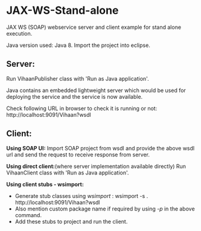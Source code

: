 # JAX-WS-Stand-alone
JAX WS (SOAP) webservice server and client example for stand alone execution.

Java version used: Java 8.
Import the project into eclipse.

Server:
----------------------------------------------------
Run VihaanPublisher class with 'Run as Java application'.

Java contains an embedded lightweight server which would be used for deploying the service and the service is now available.

Check following URL in browser to check it is running or not:
http://localhost:9091/Vihaan?wsdl

Client:
----------------------------------------------------
**Using SOAP UI:** Import SOAP project from wsdl and provide the above wsdl url and send the request to receive response from server.

**Using direct client:**(where server implementation available directly) Run VihaanClient class with 'Run as Java application'.

**Using client stubs - wsimport:**
  - Generate stub classes using *wsimport* : wsimport -s . http://localhost:9091/Vihaan?wsdl
  - Also mention custom package name if required by using *-p* in the above command.
  - Add these stubs to project and run the client.